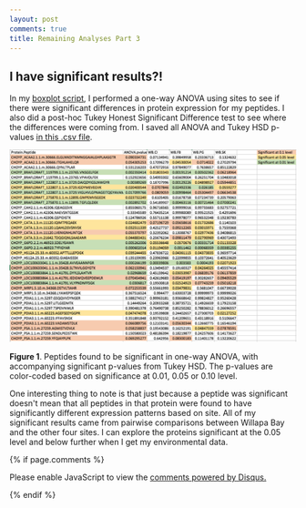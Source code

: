 ```yaml
---
layout: post
comments: true
title: Remaining Analyses Part 3
---
```


## I have significant results?!

In my [boxplot script](https://github.com/RobertsLab/project-oyster-oa/blob/master/analyses/DNR_SRM_20170902/2017-10-10-Troubleshooting/2017-11-05-Integrated-Dataset/2017-11-06-Boxplots/2017-11-06-Protein-Area-Boxplots-after-Integration.R), I performed a one-way ANOVA using sites to see if there were significant differences in protein expression for my peptides. I also did a post-hoc Tukey Honest Significant Difference test to see where the differences were coming from. I saved all ANOVA and Tukey HSD p-values [in this .csv file](https://github.com/RobertsLab/project-oyster-oa/blob/master/analyses/DNR_SRM_20170902/2017-10-10-Troubleshooting/2017-11-05-Integrated-Dataset/2017-11-06-Boxplots/2017-11-06-OneWayANOVA-TukeyHSD-by-Site-pValues.csv).

![Annotated-results](https://raw.githubusercontent.com/RobertsLab/project-oyster-oa/master/analyses/DNR_SRM_20170902/2017-10-10-Troubleshooting/2017-11-05-Integrated-Dataset/2017-11-06-Boxplots/2017-11-06-Annotated-Results.jpeg)

**Figure 1**. Peptides found to be significant in one-way ANOVA, with accompanying significant p-values from Tukey HSD. The p-values are color-coded based on significance at 0.01, 0.05 or 0.10 level.

One interesting thing to note is that just because a peptide was significant doesn't mean that all peptides in that protein were found to have significantly different expression patterns based on site. All of my significant results came from pairwise comparisons between Willapa Bay and the other four sites. I can explore the proteins significant at the 0.05 level and below further when I get my environmental data.

{% if page.comments %}

<div id="disqus_thread"></div>
<script>

/**
*  RECOMMENDED CONFIGURATION VARIABLES: EDIT AND UNCOMMENT THE SECTION BELOW TO INSERT DYNAMIC VALUES FROM YOUR PLATFORM OR CMS.
*  LEARN WHY DEFINING THESE VARIABLES IS IMPORTANT: https://disqus.com/admin/universalcode/#configuration-variables*/
/*
var disqus_config = function () {
this.page.url = PAGE_URL;  // Replace PAGE_URL with your page's canonical URL variable
this.page.identifier = PAGE_IDENTIFIER; // Replace PAGE_IDENTIFIER with your page's unique identifier variable
};
*/
(function() { // DON'T EDIT BELOW THIS LINE
var d = document, s = d.createElement('script');
s.src = 'https://the-responsible-grad-student.disqus.com/embed.js';
s.setAttribute('data-timestamp', +new Date());
(d.head || d.body).appendChild(s);
})();
</script>
<noscript>Please enable JavaScript to view the <a href="https://disqus.com/?ref_noscript">comments powered by Disqus.</a></noscript>

{% endif %}

<script id="dsq-count-scr" src="//the-responsible-grad-student.disqus.com/count.js" async></script>
